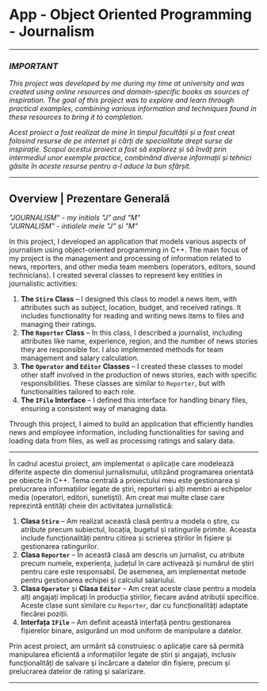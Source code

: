 # App - Object Oriented Programming - Journalism

*******************************************************

### *IMPORTANT*
*This project was developed by me during my time at university and was created using online resources and domain-specific books as sources of inspiration. The goal of this project was to explore and learn through practical examples, combining various information and techniques found in these resources to bring it to completion.*

*Acest proiect a fost realizat de mine în timpul facultății și a fost creat folosind resurse de pe internet și cărți de specialitate drept surse de inspirație. Scopul acestui proiect a fost să explorez și să învăț prin intermediul unor exemple practice, combinând diverse informații și tehnici găsite în aceste resurse pentru a-l aduce la bun sfârșit.*

*******************************************************

## Overview | Prezentare Generală
*"JOURNALISM" - my initials "J" and "M"*      
*"JURNALISM" - intialele mele "J" si "M"*

In this project, I developed an application that models various aspects of journalism using object-oriented programming in C++. The main focus of my project is the management and processing of information related to news, reporters, and other media team members (operators, editors, sound technicians).
I created several classes to represent key entities in journalistic activities:

1. **The `Stire` Class** – I designed this class to model a news item, with attributes such as subject, location, budget, and received ratings. It includes functionality for reading and writing news items to files and managing their ratings.
2. **The `Reporter` Class** – In this class, I described a journalist, including attributes like name, experience, region, and the number of news stories they are responsible for. I also implemented methods for team management and salary calculation.
3. **The `Operator` and `Editor` Classes** – I created these classes to model other staff involved in the production of news stories, each with specific responsibilities. These classes are similar to `Reporter`, but with functionalities tailored to each role.
4. **The `IFile` Interface** – I defined this interface for handling binary files, ensuring a consistent way of managing data.

Through this project, I aimed to build an application that efficiently handles news and employee information, including functionalities for saving and loading data from files, as well as processing ratings and salary data.

*******************************************************

În cadrul acestui proiect, am implementat o aplicație care modelează diferite aspecte din domeniul jurnalismului, utilizând programarea orientată pe obiecte în C++. Tema centrală a proiectului meu este gestionarea și prelucrarea informațiilor legate de știri, reporteri și alți membri ai echipelor media (operatori, editori, sunetiști).
Am creat mai multe clase care reprezintă entități cheie din activitatea jurnalistică:

1. **Clasa `Stire`** – Am realizat această clasă pentru a modela o știre, cu atribute precum subiectul, locația, bugetul și ratingurile primite. Aceasta include funcționalități pentru citirea și scrierea știrilor în fișiere și gestionarea ratingurilor.
2. **Clasa `Reporter`** – În această clasă am descris un jurnalist, cu atribute precum numele, experiența, județul în care activează și numărul de știri pentru care este responsabil. De asemenea, am implementat metode pentru gestionarea echipei și calculul salariului.
3. **Clasa `Operator`** și **Clasa `Editor`** – Am creat aceste clase pentru a modela alți angajați implicați în producția știrilor, fiecare având atribuții specifice. Aceste clase sunt similare cu `Reporter`, dar cu funcționalități adaptate fiecărei poziții.
4. **Interfața `IFile`** – Am definit această interfață pentru gestionarea fișierelor binare, asigurând un mod uniform de manipulare a datelor.

Prin acest proiect, am urmărit să construiesc o aplicație care să permită manipularea eficientă a informațiilor legate de știri și angajați, inclusiv funcționalități de salvare și încărcare a datelor din fișiere, precum și prelucrarea datelor de rating și salarizare.

---
